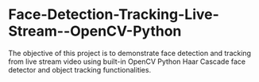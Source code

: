 # Face-Detection-Tracking-Live-Stream--OpenCV-Python
The objective of this project is to demonstrate face detection and tracking from live stream video using built-in OpenCV Python Haar Cascade face detector and object tracking functionalities. 
